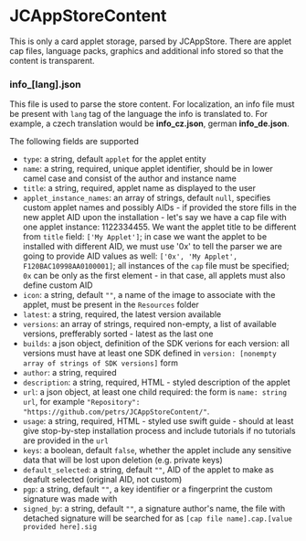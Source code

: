 # JCAppStoreContent

This is only a card applet storage, parsed by JCAppStore. There are applet cap files, language packs, graphics and additional info stored so that the content is transparent.


### info_[lang].json
This file is used to parse the store content. For localization, an info file must be present with `lang` tag of the language the info is translated to. For example, a czech translation would be **info_cz.json**, german **info_de.json**.

The following fields are supported
 - `type`: a string, default `applet` for the applet entity
 - `name`: a string, required, unique applet identifier, should be in lower camel case and consist of the author and instance name
 - `title`: a string, required, applet name as displayed to the user
 - `applet_instance_names`: an array of strings, default `null`, specifies custom applet names and possibly AIDs - if provided the store fills in the new applet AID upon the installation - let's say we have a cap file with one applet instance: 1122334455. We want the applet title to be different from `title` field: `['My Applet']`; in case we want the applet to be installed with different AID, we must use '0x' to tell the parser we are going to provide AID values as well: `['0x', 'My Applet', F120BAC10998AA0100001]`; all instances of the `cap` file must be specified; `0x` can be only as the first element - in that case, all applets must also define custom AID
 - `icon`: a string, default `""`, a name of the image to associate with the applet, must be present in the `Resources` folder
 - `latest`: a string, required, the latest version available
 - `versions`: an array of strings, required non-empty, a list of available versions, prefferably sorted - latest as the last one
 - `builds`: a json object, definition of the SDK verions for each version: all versions must have at least one SDK defined in `version: [nonempty array of strings of SDK versions]` form
 - `author`: a string, required
 - `description`: a string, required, HTML - styled description of the applet
 - `url`: a json object, at least one child required: the form is `name: string url`, for example `"Repository": "https://github.com/petrs/JCAppStoreContent/"`.
 - `usage`: a string, required, HTML - styled use swift guide - should at least give stop-by-step installation process and include tutorials if no tutorials are provided in the `url`
 - `keys`: a boolean, default `false`, whether the applet include any sensitive data that will be lost upon deletion (e.g. private keys)
 - `default_selected`: a string, default `""`, AID of the applet to make as deafult selected (original AID, not custom)
 - `pgp`: a string, default `""`, a key identifier or a fingerprint the custom signature was made with
 - `signed_by`: a string, default `""`, a signature author's name, the file with detached signature will be searched for as `[cap file name].cap.[value provided here].sig`
 
 
